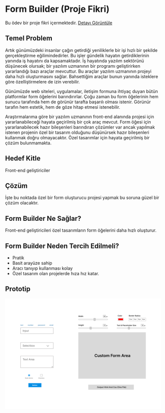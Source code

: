 # Form Builder (Proje Fikri)

Bu ödev bir proje fikri içermektedir.
<a href="https://www.figma.com/file/adPFcqmd1HHg2MNvS99aAS/Form-Builder?node-id=0%3A1">Detayı Görüntüle</a>

## Temel Problem
Artık günümüzdeki insanlar çağın getirdiği yeniliklerle bir işi hızlı bir şekilde gerçekleştirme eğilimindedirler. Bu işler gündelik hayatın getirdiklerinin yanında iş hayatını da kapsamaktadır. İş hayatında yazılım sektörünü düşünecek olursak; bir yazılım uzmanının bir programı geliştirirken yararlandığı bazı araçlar mevcuttur. Bu araçlar yazılım uzmanının projeyi daha hızlı oluşturmasını sağlar. Bahsettiğim araçlar bunun yanında isteklere göre özelliştirmelere de izin verebilir.

Günümüzde web siteleri, uygulamalar, iletişim formuna ihtiyaç duyan bütün platformlar form öğelerini barındırırlar. Çoğu zaman bu form öğelerinin hem sunucu tarafında hem de görünür tarafta başarılı olması istenir. Görünür tarafın hem estetik, hem de göze hitap etmesi istenebilir.

Araştırmalarıma göre bir yazılım uzmanının front-end alanında projesi için yararlanabileceği hayata geçirilmiş bir çok araç mevcut. Form öğesi için yararlanabilecek hazır bileşenleri barındıran çözümler var ancak yapılmak istenen projenin özel bir tasarım olduğunu düşünürsek hazır bileşenleri kullanmak doğru olmayacaktır. Özel tasarımlar için hayata geçirilmiş bir çözüm bulunmamakta.

## Hedef Kitle
Front-end geliştiriciler

## Çözüm
İşte bu noktada özel bir form oluşturucu projesi yapmak bu soruna güzel bir çözüm olacaktır.

## Form Builder Ne Sağlar?
Front-end geliştiricileri özel tasarımların form öğelerini daha hızlı oluşturur.

## Form Builder Neden Tercih Edilmeli?
- Pratik
- Basit arayüze sahip
- Aracı tanıyıp kullanması kolay
- Özel tasarım olan projelerde hıza hız katar.

## Prototip
<img src="prototip.png">
